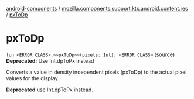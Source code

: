 [android-components](../index.md) / [mozilla.components.support.ktx.android.content.res](index.md) / [pxToDp](./px-to-dp.md)

# pxToDp

`fun <ERROR CLASS>.~~pxToDp~~(pixels: `[`Int`](https://kotlinlang.org/api/latest/jvm/stdlib/kotlin/-int/index.html)`): <ERROR CLASS>` [(source)](https://github.com/mozilla-mobile/android-components/blob/master/components/support/ktx/src/main/java/mozilla/components/support/ktx/android/content/res/Resources.kt#L17)
**Deprecated:** Use Int.dpToPx instead

Converts a value in density independent pixels (pxToDp) to the actual pixel values for the display.

**Deprecated**
use Int.dpToPx instead.

